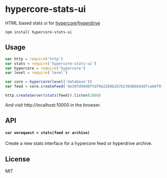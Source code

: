 # hypercore-stats-ui

HTML based stats ui for [hypercore](https://github.com/mafintosh/hypercore)/[hyperdrive](https://github.com/mafintosh/hyperdrive)

```
npm install hypercore-stats-ui
```

## Usage

``` js
var http = require('http')
var stats = require('hypercore-stats-ui')
var hypercore = require('hypercore')
var level = require('level')

var core = hypercore(level('database'))
var feed = core.createFeed('4e397d94d0f5df0e2268b2b7b23948b6dddfca66f91c2d452f404202e6d0f626')

http.createServer(stats(feed)).listen(1000)
```

And visit http://localhost:10000 in the browser.

## API

#### `var onrequest = stats(feed or archive)`

Create a new stats interface for a hypercore feed or hyperdrive archive.

## License

MIT
